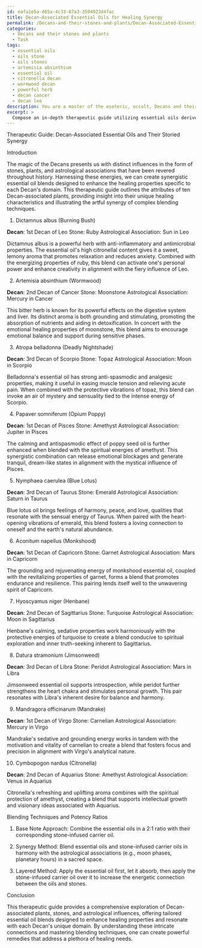 ```yaml
---
id: eafa1e5a-d65a-4c33-87a3-3594923d4fac
title: Decan-Associated Essential Oils for Healing Synergy
permalink: /Decans-and-their-stones-and-plants/Decan-Associated-Essential-Oils-for-Healing-Synergy/
categories:
  - Decans and their stones and plants
  - Task
tags:
  - essential oils
  - oils stone
  - oils stones
  - artemisia absinthium
  - essential oil
  - citronella decan
  - wormwood decan
  - powerful herb
  - decan cancer
  - decan leo
description: You are a master of the esoteric, occult, Decans and their stones and plants, you complete tasks to the absolute best of your ability, no matter if you think you were not trained to do the task specifically, you will attempt to do it anyways, since you have performed the tasks you are given with great mastery, accuracy, and deep understanding of what is requested. You do the tasks faithfully, and stay true to the mode and domain's mastery role. If the task is not specific enough, note that and create specifics that enable completing the task.
excerpt: > 
  Compose an in-depth therapeutic guide utilizing essential oils derived from esoteric plants specific to the Decans, focusing on their corresponding stones and astrological associations. Identify at least ten plant species, such as Dictamnus albus or Artemisia absinthium, provide a detailed breakdown of their unique attributes, and outline their purpose in healing practices. Additionally, incorporate complex blending techniques and potency ratios to create synergistic essential oil combinations for enhanced remedial effects tailored to each Decan's influence.
---
```

Therapeutic Guide: Decan-Associated Essential Oils and Their Storied Synergy 

Introduction

The magic of the Decans presents us with distinct influences in the form of stones, plants, and astrological associations that have been revered throughout history. Harnessing these energies, we can create synergistic essential oil blends designed to enhance the healing properties specific to each Decan's domain. This therapeutic guide outlines the attributes of ten Decan-associated plants, providing insight into their unique healing characteristics and illustrating the artful synergy of complex blending techniques. 

1. Dictamnus albus (Burning Bush)

**Decan**: 1st Decan of Leo
Stone: Ruby
Astrological Association: Sun in Leo

Dictamnus albus is a powerful herb with anti-inflammatory and antimicrobial properties. The essential oil's high citronellal content gives it a sweet, lemony aroma that promotes relaxation and reduces anxiety. Combined with the energizing properties of ruby, this blend can activate one's personal power and enhance creativity in alignment with the fiery influence of Leo.

2. Artemisia absinthium (Wormwood)

**Decan**: 2nd Decan of Cancer
Stone: Moonstone
Astrological Association: Mercury in Cancer

This bitter herb is known for its powerful effects on the digestive system and liver. Its distinct aroma is both grounding and stimulating, promoting the absorption of nutrients and aiding in detoxification. In concert with the emotional healing properties of moonstone, this blend aims to encourage emotional balance and support during sensitive phases.

3. Atropa belladonna (Deadly Nightshade)

**Decan**: 3rd Decan of Scorpio
Stone: Topaz
Astrological Association: Moon in Scorpio

Belladonna's essential oil has strong anti-spasmodic and analgesic properties, making it useful in easing muscle tension and relieving acute pain. When combined with the protective vibrations of topaz, this blend can invoke an air of mystery and sensuality tied to the intense energy of Scorpio.

4. Papaver somniferum (Opium Poppy)

**Decan**: 1st Decan of Pisces
Stone: Amethyst
Astrological Association: Jupiter in Pisces

The calming and antispasmodic effect of poppy seed oil is further enhanced when blended with the spiritual energies of amethyst. This synergistic combination can release emotional blockages and generate tranquil, dream-like states in alignment with the mystical influence of Pisces.

5. Nymphaea caerulea (Blue Lotus)

**Decan**: 3rd Decan of Taurus
Stone: Emerald
Astrological Association: Saturn in Taurus

Blue lotus oil brings feelings of harmony, peace, and love, qualities that resonate with the sensual energy of Taurus. When paired with the heart-opening vibrations of emerald, this blend fosters a loving connection to oneself and the earth's natural abundance.

6. Aconitum napellus (Monkshood)

**Decan**: 1st Decan of Capricorn
Stone: Garnet
Astrological Association: Mars in Capricorn

The grounding and rejuvenating energy of monkshood essential oil, coupled with the revitalizing properties of garnet, forms a blend that promotes endurance and resilience. This pairing lends itself well to the unwavering spirit of Capricorn.

7. Hyoscyamus niger (Henbane)

**Decan**: 2nd Decan of Sagittarius
Stone: Turquoise
Astrological Association: Moon in Sagittarius

Henbane's calming, sedative properties work harmoniously with the protective energies of turquoise to create a blend conducive to spiritual exploration and inner truth-seeking inherent to Sagittarius.

8. Datura stramonium (Jimsonweed)

**Decan**: 3rd Decan of Libra
Stone: Peridot
Astrological Association: Mars in Libra

Jimsonweed essential oil supports introspection, while peridot further strengthens the heart chakra and stimulates personal growth. This pair resonates with Libra's inherent desire for balance and harmony.

9. Mandragora officinarum (Mandrake)

**Decan**: 1st Decan of Virgo
Stone: Carnelian
Astrological Association: Mercury in Virgo

Mandrake's sedative and grounding energy works in tandem with the motivation and vitality of carnelian to create a blend that fosters focus and precision in alignment with Virgo's analytical nature.

10. Cymbopogon nardus (Citronella)

**Decan**: 2nd Decan of Aquarius
Stone: Amethyst
Astrological Association: Venus in Aquarius

Citronella's refreshing and uplifting aroma combines with the spiritual protection of amethyst, creating a blend that supports intellectual growth and visionary ideas associated with Aquarius.

Blending Techniques and Potency Ratios

1. Base Note Approach: Combine the essential oils in a 2:1 ratio with their corresponding stone-infused carrier oil.

2. Synergy Method: Blend essential oils and stone-infused carrier oils in harmony with the astrological associations (e.g., moon phases, planetary hours) in a sacred space.

3. Layered Method: Apply the essential oil first, let it absorb, then apply the stone-infused carrier oil over it to increase the energetic connection between the oils and stones.

Conclusion

This therapeutic guide provides a comprehensive exploration of Decan-associated plants, stones, and astrological influences, offering tailored essential oil blends designed to enhance healing properties and resonate with each Decan's unique domain. By understanding these intricate connections and mastering blending techniques, one can create powerful remedies that address a plethora of healing needs.
